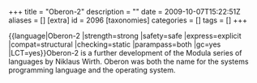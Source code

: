 +++
title = "Oberon-2"
description = ""
date = 2009-10-07T15:22:51Z
aliases = []
[extra]
id = 2096
[taxonomies]
categories = []
tags = []
+++

{{language|Oberon-2
|strength=strong
|safety=safe
|express=explicit
|compat=structural
|checking=static
|parampass=both
|gc=yes
|LCT=yes}}Oberon-2 is a further development of the Modula series of languages by Niklaus Wirth. Oberon was both the name for the systems programming language and the operating system.
